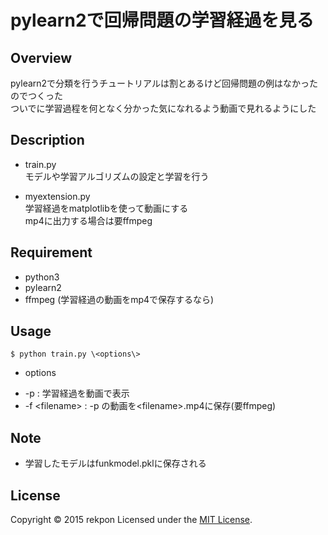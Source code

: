 pylearn2で回帰問題の学習経過を見る
====

## Overview
pylearn2で分類を行うチュートリアルは割とあるけど回帰問題の例はなかったのでつくった  
ついでに学習過程を何となく分かった気になれるよう動画で見れるようにした  

## Description
* train.py  
モデルや学習アルゴリズムの設定と学習を行う  

* myextension.py  
学習経過をmatplotlibを使って動画にする  
mp4に出力する場合は要ffmpeg  

## Requirement
* python3  
* pylearn2  
* ffmpeg (学習経過の動画をmp4で保存するなら)  

## Usage
    $ python train.py \<options\>

* options  
- -p : 学習経過を動画で表示　　
- -f \<filename\> : -p の動画を\<filename\>.mp4に保存(要ffmpeg)　　

## Note
* 学習したモデルはfunkmodel.pklに保存される　　

## License
Copyright &copy; 2015 rekpon
Licensed under the [MIT License][mit].

[MIT]: http://www.opensource.org/licenses/mit-license.php
